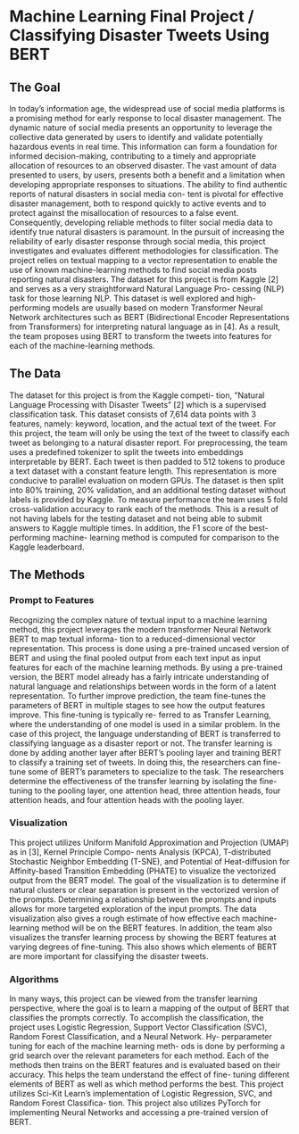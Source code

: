 # Machine Learning Final Project / Classifying Disaster Tweets Using BERT

## The Goal

In today’s information age, the widespread use of social
media platforms is a promising method for early response
to local disaster management. The dynamic nature of social
media presents an opportunity to leverage the collective
data generated by users to identify and validate potentially
hazardous events in real time. This information can form
a foundation for informed decision-making, contributing
to a timely and appropriate allocation of resources to an
observed disaster.
The vast amount of data presented to users, by users,
presents both a benefit and a limitation when developing
appropriate responses to situations. The ability to find
authentic reports of natural disasters in social media con-
tent is pivotal for effective disaster management, both to
respond quickly to active events and to protect against the
misallocation of resources to a false event. Consequently,
developing reliable methods to filter social media data to
identify true natural disasters is paramount.
In the pursuit of increasing the reliability of early disaster
response through social media, this project investigates and
evaluates different methodologies for classification. The
project relies on textual mapping to a vector representation
to enable the use of known machine-learning methods to
find social media posts reporting natural disasters.
The dataset for this project is from Kaggle [2] and
serves as a very straightforward Natural Language Pro-
cessing (NLP) task for those learning NLP. This dataset
is well explored and high-performing models are usually
based on modern Transformer Neural Network architectures
such as BERT (Bidirectional Encoder Representations from
Transformers) for interpreting natural language as in [4].
As a result, the team proposes using BERT to transform
the tweets into features for each of the machine-learning
methods.

## The Data

The dataset for this project is from the Kaggle competi-
tion, ”Natural Language Processing with Disaster Tweets”
[2] which is a supervised classification task. This dataset
consists of 7,614 data points with 3 features, namely:
keyword, location, and the actual text of the tweet. For this
project, the team will only be using the text of the tweet to
classify each tweet as belonging to a natural disaster report.
For preprocessing, the team uses a predefined tokenizer
to split the tweets into embeddings interpretable by BERT.
Each tweet is then padded to 512 tokens to produce a text
dataset with a constant feature length. This representation
is more conducive to parallel evaluation on modern GPUs.
The dataset is then split into 80% training, 20% validation,
and an additional testing dataset without labels is provided
by Kaggle. To measure performance the team uses 5 fold
cross-validation accuracy to rank each of the methods. This
is a result of not having labels for the testing dataset and
not being able to submit answers to Kaggle multiple times.
In addition, the F1 score of the best-performing machine-
learning method is computed for comparison to the Kaggle
leaderboard.

## The Methods

### Prompt to Features
Recognizing the complex nature of textual input to a
machine learning method, this project leverages the modern
transformer Neural Network BERT to map textual informa-
tion to a reduced-dimensional vector representation. This
process is done using a pre-trained uncased version of
BERT and using the final pooled output from each text input
as input features for each of the machine learning methods.
By using a pre-trained version, the BERT model already
has a fairly intricate understanding of natural language
and relationships between words in the form of a latent
representation.
To further improve prediction, the team fine-tunes the
parameters of BERT in multiple stages to see how the
output features improve. This fine-tuning is typically re-
ferred to as Transfer Learning, where the understanding
of one model is used in a similar problem. In the case
of this project, the language understanding of BERT is
transferred to classifying language as a disaster report or
not. The transfer learning is done by adding another layer
after BERT’s pooling layer and training BERT to classify a
training set of tweets. In doing this, the researchers can fine-
tune some of BERT’s parameters to specialize to the task.
The researchers determine the effectiveness of the transfer
learning by isolating the fine-tuning to the pooling layer,
one attention head, three attention heads, four attention
heads, and four attention heads with the pooling layer.

### Visualization
This project utilizes Uniform Manifold Approximation
and Projection (UMAP) as in [3], Kernel Principle Compo-
nents Analysis (KPCA), T-distributed Stochastic Neighbor
Embedding (T-SNE), and Potential of Heat-diffusion for
Affinity-based Transition Embedding (PHATE) to visualize
the vectorized output from the BERT model. The goal
of the visualization is to determine if natural clusters or
clear separation is present in the vectorized version of the
prompts. Determining a relationship between the prompts
and inputs allows for more targeted exploration of the input
prompts. The data visualization also gives a rough estimate
of how effective each machine-learning method will be on
the BERT features. In addition, the team also visualizes the
transfer learning process by showing the BERT features
at varying degrees of fine-tuning. This also shows which
elements of BERT are more important for classifying the
disaster tweets.

### Algorithms
In many ways, this project can be viewed from the
transfer learning perspective, where the goal is to learn a
mapping of the output of BERT that classifies the prompts
correctly. To accomplish the classification, the project uses
Logistic Regression, Support Vector Classification (SVC),
Random Forest Classification, and a Neural Network. Hy-
perparameter tuning for each of the machine learning meth-
ods is done by performing a grid search over the relevant
parameters for each method. Each of the methods then
trains on the BERT features and is evaluated based on their
accuracy. This helps the team understand the effect of fine-
tuning different elements of BERT as well as which method
performs the best.
This project utilizes Sci-Kit Learn’s implementation of
Logistic Regression, SVC, and Random Forest Classifica-
tion. This project also utilizes PyTorch for implementing
Neural Networks and accessing a pre-trained version of
BERT.
